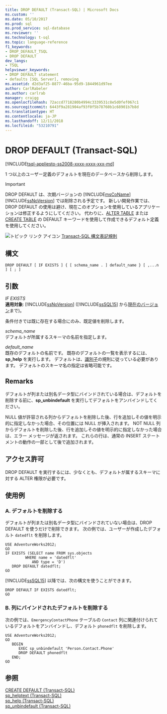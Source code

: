 ```yaml
---
title: DROP DEFAULT (Transact-SQL) | Microsoft Docs
ms.custom: ''
ms.date: 05/10/2017
ms.prod: sql
ms.prod_service: sql-database
ms.reviewer: ''
ms.technology: t-sql
ms.topic: language-reference
f1_keywords:
- DROP_DEFAULT_TSQL
- DROP DEFAULT
dev_langs:
- TSQL
helpviewer_keywords:
- DROP DEFAULT statement
- defaults [SQL Server], removing
ms.assetid: d2d3af25-8877-46ba-95d9-1844961d97ee
author: CarlRabeler
ms.author: carlrab
manager: craigg
ms.openlocfilehash: 72accd7718280b4994c3339531c8e5d0fef067c1
ms.sourcegitcommit: 6443f9a281904af93f0f5b78760b1c68901b7b8d
ms.translationtype: HT
ms.contentlocale: ja-JP
ms.lasthandoff: 12/11/2018
ms.locfileid: "53210791"
---
```

# <a name="drop-default-transact-sql"></a>DROP DEFAULT (Transact-SQL)
[!INCLUDE[tsql-appliesto-ss2008-xxxx-xxxx-xxx-md](../../includes/tsql-appliesto-ss2008-xxxx-xxxx-xxx-md.md)]

  1 つ以上のユーザー定義のデフォルトを現在のデータベースから削除します。  
  
> [!IMPORTANT]
>  DROP DEFAULT は、次期バージョンの [!INCLUDE[msCoName](../../includes/msconame-md.md)] [!INCLUDE[ssNoVersion](../../includes/ssnoversion-md.md)] では削除される予定です。 新しい開発作業では、DROP DEFAULT の使用は避け、現在このオプションを使用しているアプリケーションは修正するようにしてください。 代わりに、[ALTER TABLE](../../t-sql/statements/alter-table-transact-sql.md) または [CREATE TABLE](../../t-sql/statements/create-table-transact-sql.md) の DEFAULT キーワードを使用して作成できるデフォルト定義を使用してください。  
  
 ![トピック リンク アイコン](../../database-engine/configure-windows/media/topic-link.gif "トピック リンク アイコン") [Transact-SQL 構文表記規則](../../t-sql/language-elements/transact-sql-syntax-conventions-transact-sql.md)  
  
## <a name="syntax"></a>構文  
  
```  
DROP DEFAULT [ IF EXISTS ] { [ schema_name . ] default_name } [ ,...n ] [ ; ]  
```  
  
## <a name="arguments"></a>引数  
 *IF EXISTS*  
 **適用対象**: [!INCLUDE[ssNoVersion](../../includes/ssnoversion-md.md)] ([!INCLUDE[ssSQL15](../../includes/sssql15-md.md)] から[現在のバージョン](https://go.microsoft.com/fwlink/p/?LinkId=299658)まで)。  
  
 条件付きでは既に存在する場合にのみ、既定値を削除します。  
  
 *schema_name*  
 デフォルトが所属するスキーマの名前を指定します。  
  
 *default_name*  
 既存のデフォルトの名前です。 既存のデフォルトの一覧を表示するには、**sp_help** を実行します。 デフォルトは、[識別子](../../relational-databases/databases/database-identifiers.md)の規則に従っている必要があります。 デフォルトのスキーマ名の指定は省略可能です。  
  
## <a name="remarks"></a>Remarks  
 デフォルトが列または別名データ型にバインドされている場合は、デフォルトを削除する前に、**sp_unbindefault** を実行してデフォルトをアンバインドしてください。  
  
 NULL 値が許容される列からデフォルトを削除した後、行を追加しその値を明示的に指定しなかった場合、その位置には NULL が挿入されます。 NOT NULL 列からデフォルトを削除した後、行を追加しその値を明示的に指定しなかった場合は、エラー メッセージが返されます。 これらの行は、通常の INSERT ステートメントの動作の一部として後で追加されます。  
  
## <a name="permissions"></a>アクセス許可  
 DROP DEFAULT を実行するには、少なくとも、デフォルトが属するスキーマに対する ALTER 権限が必要です。  
  
## <a name="examples"></a>使用例  
  
### <a name="a-dropping-a-default"></a>A. デフォルトを削除する  
 デフォルトが列または別名データ型にバインドされていない場合は、DROP DEFAULT を使うだけで削除できます。 次の例では、ユーザーが作成したデフォルト `datedflt` を削除します。  
  
```  
USE AdventureWorks2012;  
GO  
IF EXISTS (SELECT name FROM sys.objects  
         WHERE name = 'datedflt'   
            AND type = 'D')  
   DROP DEFAULT datedflt;  
GO  
```  
  
 [!INCLUDE[ssSQL15](../../includes/sssql15-md.md)] 以降では、次の構文を使うことができます。  
  
```  
DROP DEFAULT IF EXISTS datedflt;  
GO  
```  
  
### <a name="b-dropping-a-default-that-has-been-bound-to-a-column"></a>B. 列にバインドされたデフォルトを削除する  
 次の例では、`EmergencyContactPhone` テーブルの `Contact` 列に関連付けられているデフォルトをアンバインドし、デフォルト `phonedflt` を削除します。  
  
```  
USE AdventureWorks2012;  
GO  
   BEGIN   
      EXEC sp_unbindefault 'Person.Contact.Phone'  
      DROP DEFAULT phonedflt  
   END;  
GO  
```  
  
## <a name="see-also"></a>参照  
 [CREATE DEFAULT &#40;Transact-SQL&#41;](../../t-sql/statements/create-default-transact-sql.md)   
 [sp_helptext &#40;Transact-SQL&#41;](../../relational-databases/system-stored-procedures/sp-helptext-transact-sql.md)   
 [sp_help &#40;Transact-SQL&#41;](../../relational-databases/system-stored-procedures/sp-help-transact-sql.md)   
 [sp_unbindefault &#40;Transact-SQL&#41;](../../relational-databases/system-stored-procedures/sp-unbindefault-transact-sql.md)  
  
  
